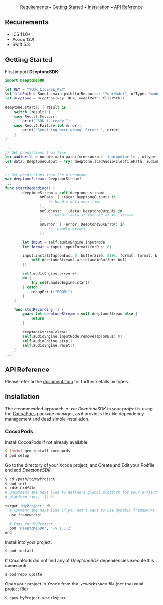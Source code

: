 <p align="center">
  <a href="#requirements">Requirements</a> • <a href="#getting-started">Getting Started</a> • <a href="#installation">Installation</a> • <a href="#api-reference">API Reference</a>
</p>

## Requirements

- iOS 11.0+
- Xcode 12.0
- Swift 5.3

## Getting Started

First import __DeeptoneSDK__:

```swift
import DeeptoneSDK
```

```swift
let KEY = "YOUR_LICENSE_KEY"
let filePath = Bundle.main.path(forResource: "YourModel", ofType: "model")
let deeptone = Deeptone(key: KEY, modelPath: filePath!)
 
deeptone.start() { result in
    switch (result) {
    case Result.Success:
        print("SDK is ready!")
    case Result.Failure(let error):
        print("Something went wrong! Error: ", error)
    }
}

...
// Get predictions from file
let audioFile = Bundle.main.path(forResource: "YourAudioFile", ofType: ".m4a")
let data: DeeptoneOutput = try! deeptone.loadAudioFile(filePath: audioFile!)


// Get predictions from the microphone
var deeptoneStream: DeeptoneStream?
...
func startRecording() {
        deeptoneStream = self.deeptone.stream(
                onData: { (data: DeeptoneOutput) in
                    // Handle data over time
                },
                onSuccess: { (data: DeeptoneOutput) in
                    // Handle data at the end of the stream
                },
                onError: { (error: DeeptoneSDKError) in
                    //  Handle errors
                })

        let input = self.audioEngine.inputNode
        let format = input.inputFormat(forBus: 0)

        input.installTap(onBus: 0, bufferSize: 8192, format: format, block: { (buf, when) in
            self.deeptoneStream?.write(audioBuffer: buf)
        })

        self.audioEngine.prepare()
        do {
            try self.audioEngine.start()
        } catch {
            debugPrint("BOOM!")
        }
    }

    func stopRecording () {
        guard let deeptoneStream = self.deeptoneStream else {
            return
        }

        deeptoneStream.close()
        self.audioEngine.inputNode.removeTap(onBus: 0)
        self.audioEngine.stop()
        self.audioEngine.reset()
    }
...
```

## API Reference

Please refer to the [documentation](https://otosystems.github.io/deeptone-ios-sdk-dist) for further details on types.

## Installation

The recommended approach to use _DeeptoneSDK_ in your project is using the [CocoaPods](http://cocoapods.org/) package manager, as it provides flexible dependency management and dead simple installation.

### CocoaPods

Install CocoaPods if not already available:

``` bash
$ [sudo] gem install cocoapods
$ pod setup
```
Go to the directory of your Xcode project, and Create and Edit your Podfile and add _DeeptoneSDK_:

``` bash
$ cd /path/to/MyProject
$ pod init
$ edit Podfile
# Uncomment the next line to define a global platform for your project
# platform :ios, '11.0'

target 'MyProject' do
  # Comment the next line if you don't want to use dynamic frameworks
  use_frameworks!

  # Pods for MyProject
  pod 'DeeptoneSDK', '~> 1.3.2'
end
```

Install into your project:

``` bash
$ pod install
```

If CocoaPods did not find any of _DeeptoneSDK_ dependencies execute this command:

```bash
$ pod repo update
```

Open your project in Xcode from the .xcworkspace file (not the usual project file)

``` bash
$ open MyProject.xcworkspace
```
